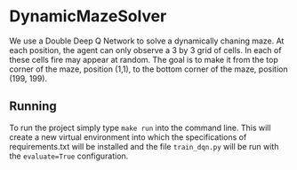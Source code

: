 # DynamicMazeSolver
We use a Double Deep Q Network to solve a dynamically chaning maze. 
At each position, the agent can only observe a 3 by 3 grid of cells. In each of these cells fire may appear at random. The goal is to make it from the top corner of the maze, position (1,1), to the bottom corner of the maze, position (199, 199).
## Running
To run the project simply type ``make run`` into the command line. This will create a new virtual environment into which the specifications of requirements.txt will be installed and the file ``train_dqn.py`` will be run with the ``evaluate=True`` configuration.